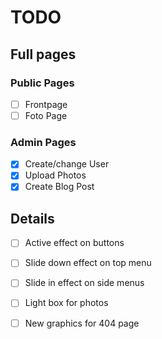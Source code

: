 # TODO

## Full pages

### Public Pages

- [ ] Frontpage
- [ ] Foto Page

### Admin Pages

- [x] Create/change User
- [x] Upload Photos
- [x] Create Blog Post 

## Details

- [ ] Active effect on buttons
- [ ] Slide down effect on top menu
- [ ] Slide in effect on side menus
- [ ] Light box for photos
- [ ] New graphics for 404 page

